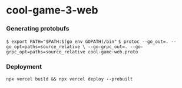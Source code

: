 # cool-game-3-web

### Generating protobufs

`$ export PATH="$PATH:$(go env GOPATH)/bin"`
`$ protoc --go_out=. --go_opt=paths=source_relative \
  --go-grpc_out=. --go-grpc_opt=paths=source_relative cool-game-web.proto` 


### Deployment 

`npx vercel build && npx vercel deploy --prebuilt`